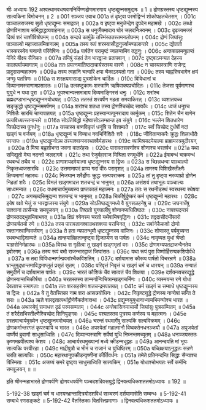 श्रीः
अध्यायः 192
अश्वत्थामवधश्रवणनिर्विण्णद्रोणमारणाय धृष्टद्युम्नसमुद्यमः ॥ 1 ॥ द्रोणग्रस्तस्य धृष्टद्युम्नस्य सात्यकिना विमोचनम् ॥ 2 ॥
001	सञ्जय उवाच 
001a	तं दृष्ट्वा परमोद्विग्नं शोकोपहतचेतसम् ।
001c	पाञ्चालराजस्य सुतो धृष्टद्युम्नः समाद्रवत् ॥
002a	य इष्ट्वा मनुजेन्द्रेण द्रुपदेन महामखे ।
002c	लब्धो द्रोणविनाशाय समिद्धाद्धव्यवाहनात् ॥
003a	स धनुर्जैत्रमादाय घोरं जलदनिःस्वनम् ।
003c	दृढज्यमजरं दिव्यं शरं चाशीविषोपमम् ॥
004a	सन्दधे कार्मुके तस्मिंस्ततस्तमनलोपमम् ।
004c	द्रोणं जिघांसुः पाञ्चाल्यो महाज्वालमिवानलम् ॥
005a	तस्य रूपं शरस्यासीद्धनुर्ज्यामण्डलान्तरे ।
005c	द्योततो भास्करस्येव घनान्ते परिवेषिणः ॥
006a	पार्षतेन परामृष्टं ज्वलन्तमिव तद्धनुः ।
006c	अन्तकालमनुप्राप्तं मेनिरे वीक्ष्य सैनिकाः ॥
007a	तमिषुं संहतं तेन भारद्वाजः प्रतापवान् ।
007c	दृष्ट्वाऽमन्यत देहस्य कालपर्यायमागतम् ॥
008a	ततः प्रयत्नमातिष्ठदाचार्यस्तस्य वारणे ।
008c	न चास्यास्त्राणि राजेन्द्र प्रादुरासन्महात्मनः ॥
009a	तस्य त्वहानि चत्वारि क्षपा चैकाऽस्यतो गता ।
009c	तस्य चाह्नस्त्रिभागेन क्षयं जग्मुः पतत्रिणः ॥
010a	स शरक्षयमासाद्य पुत्रशोकेन चार्दितः ।
010c	विविधानां च दिव्यानामस्त्राणामप्रसादतः ॥
011a	उत्स्रष्टुकामः शस्त्राणि ऋषिवाक्यप्रचोदितः ।
011c	तेजसा पूर्यमाणश्च युयुधे न यथा पुरा ॥
012a	भूयश्चान्यत्समादाय दिव्यमाङ्गिरसं धनुः ।
012c	शरांश्च ब्रह्मदण्डाभान्धृष्टद्युम्नमयोधयत् ॥
013a	ततस्तं शरवर्षेण महता समवाकिरत् ।
013c	व्यशातयच्च सङ्क्रुद्धो धृष्टद्युम्नममर्षणम् ॥
014a	शरांश्च शतधा तस्य द्रोणश्चिच्छेद सायकैः ।
014c	ध्वजं धनुश्च निशितैः सारथिं चाप्यपातयत् ॥
015a	धृष्टद्युम्नः प्रहस्यान्यत्पुनरादाय कार्मुकम् ।
015c	शितेन चैनं बाणेन प्रत्यविध्यत्स्तनान्तरे ॥
016a	सोऽतिविद्धो महेष्वासोऽसम्भ्रान्त इव संयुगे ।
016c	भल्लेन शितधारेण चिच्छेदास्य पुनर्धनुः ॥
017a	यच्चास्य बाणविकृतं धनूंषि च विशाम्पते ।
017c	सर्वं चिच्छेद दुर्धर्षो गदां खड्गं च वर्जयन् ॥
018a	धृष्टद्युम्नं च विव्याध नवभिर्निशितैः शरैः ।
018c	जीवितान्तकरैः क्रुद्धः शिलाधौतैः परन्तपः ॥
019a	धृष्टद्युम्नोऽथ तस्याश्वान्स्वरथाश्वैर्महारथः ।
019c	व्यामिश्रयदमेयात्मा ब्राह्ममस्त्रमुदीरयन् ॥
020a	ते मिश्रा बह्वशोभन्त जवना वातरंहसः ।
020c	पारावतसवर्णाश्च शोणाश्च भरतर्षभ ॥
021a	यथा सविद्युतो मेघा नदन्तो जलदागमे ।
021c	तथा रेजुर्महाराज मिश्रिता रणमूर्धनि ॥
022a	ईषाबन्धं चक्रबन्धं रथबन्धं तथैव च ।
022c	प्राणाशयदमेयात्मा धृष्टद्युम्नस्य स द्विजः ॥
023a	स च्छिन्नधन्वा पाञ्चाल्यो निकृत्तध्वजसारथिः ।
023c	उत्तमामापदं प्राप्य गदां वीरः परामृशत् ॥
024a	तामस्य विशिखैस्तीक्ष्णैः क्षिप्यमाणां महारथः ।
024c	निजघान शरैर्द्रोणः क्रुद्धः सत्यपराक्रमः ॥
025a	तां तु दृष्ट्वा नरव्याघ्रो द्रोणेन निहतां शरैः ।
025c	विमलं खड्गमादत्त शतचन्द्रं च भानुमत् ॥
026a	असंशयं तथाभूतः पाञ्चाल्यः साध्वमन्यत ।
026c	वधमाचार्यमुख्यस्य प्राप्तकालं महात्मनः ॥
027a	ततः स रथनीडस्थं स्वरथस्य रथेषया ।
027c	अगच्छदसिमुद्यम्य शतचन्द्रं च भानुमत् ॥
028a	चिकीर्षुर्दुष्करं कर्म धृष्टद्युम्नो महारथः ।
028c	इयेष वक्षो भेत्तुं स भारद्वाजस्य संयुगे ॥
029a	सोऽतिष्ठद्युगमध्ये वै युगसन्नहनेषु च ।
029c	जघनार्धेषु चाश्वानां तत्सैन्याः समपूजयन् ॥
030a	तिष्ठतो युगपालीषु शोणानप्यधितिष्ठतः ।
030c	नापश्यदन्तरं द्रोणस्तदद्भुतमिवाभवत् ॥
031a	क्षिप्रं श्येनस्य चरतो यथैवामिषगृद्धिनः ।
031c	तद्वदासीदभीसारो द्रोणपार्षतयो रणे ॥
032a	तस्य पारावतानश्वान्रथशक्त्या पराभिनत् ।
032c	सर्वानेकैकशो द्रोणो रक्तानश्वान्विवर्जयन् ॥
033a	ते हता न्यपतन्भूमौ धृष्टद्युम्नस्य वाजिनः ।
033c	शोणास्तु पर्यमुच्यन्त रथबन्धाद्विशाम्पते ॥
034a	तान्हयान्निहतान्दृष्ट्वा द्विजाग्र्येण स पार्षतः ।
034c	नामृष्यत युधां श्रेष्ठो याज्ञसेनिर्महारथः ॥
035a	विरथः स गृहीत्वा तु खड्गं खड्गभृतां वरः ।
035c	द्रोणमभ्यपतद्राजन्वैनतेय इवोरगम् ॥
036a	तस्य रूपं बभौ राजन्भारद्वाजं जिघांसतः ।
036c	यथा रूपं पुरा विष्णोर्हिरण्यकशिपोर्वधे ॥
037a	स तदा विविधान्मर्गान्प्रवरांश्चैकविंशतिम् ।
037c	दर्शयामास कौरव्य पार्षतो विचरन्रणे ॥
038a	भ्रान्तुमुद्भ्रान्तमाविद्धमाप्लुतं प्रसृतं सृतम् ।
038c	परिवृत्तं निवृत्तं च खड्गं चर्म च धारयन् ॥
039a	सम्पातं समुदीर्णं च दर्शयामास पार्षतः ।
039c	भारतं कौशिकं चैव सात्वतं चैव शिक्षया ।
039e	दर्शयन्व्यचरद्युद्धे द्रोणस्यान्तचिकीर्षया ॥
040a	चरतस्तस्य तान्मर्गान्विचित्रान्खड्गचर्मिणः ।
040c	व्यस्मयन्त रणे योधा देवताश्च समागताः ॥
041a	ततः शरसहस्रेण शतचन्द्रमपातयत् ।
041c	चर्म खड्गं च सम्बाधे धृष्टद्युम्नस्य स द्विजः ॥
042a	ये तु वैतस्तिका नाम शरा आसन्नयोधिनः ।
042c	निकृष्टयुद्धे द्रोणस्य नान्येषां सन्ति ते शराः ॥
043a	ऋते शारद्वतात्पर्थाद्द्रौणेर्वैकर्तनात्तथा ।
043c	प्रद्युम्नयुयुधानाभ्यामभिमन्योश्च भारत ॥
044a	अथास्येषुं समाधत्त दृढं परमसम्मतम् ।
044c	अन्तेवासिनमाचार्यो जिघांसुः पुत्रसम्मितम् ॥
045a	तं शरैर्दशभिस्तीक्ष्णैश्चिच्छेद शिनिपुङ्गवः ।
045c	पश्यतस्तव पुत्रस्य कर्णस्य च महात्मनः ।
045e	ग्रस्तमाचार्यमुख्येन धृष्टद्युम्नममोचयत् ॥
046a	चरन्तं रथमार्गेषु सात्यकिं सत्यविक्रमम् ।
046c	द्रोणकर्मान्तरगतं कृपस्यापि च भारत ।
046e	अपश्येतां महात्मानौ विष्वक्सेनधनञ्जयौ ॥
047a	अपूजयेतां वार्ष्णेयं ब्रुवाणौ साधुसाध्विति ।
047c	दिव्यान्यस्त्राणि सर्वेषां युधि निघ्नन्तमच्युतम् ॥
048a	धनञ्जयस्ततः कृष्णमब्रवीत्पश्य केशव ।
048c	आचार्यरथमुख्यानां मध्ये क्रीडन्मधूद्वहः ॥
049a	आनन्दयति मां भूयः सात्यकिः परवीरहा ।
049c	माद्रीपुत्रौ च भीमं च राजानं च युधिष्ठिरम् ॥
050a	यच्छिक्षयाऽनुद्धतः सन्रणे चरति सात्यकिः ।
050c	महारथानुपक्रीडन्वृष्णीनां कीर्तिवर्धनः ॥
051a	तमेते प्रतिनन्दन्ति सिद्धाः सैन्याश्च विस्मिताः ।
051c	अजय्यं समरे दृष्ट्वा साधुसाध्विति सात्यकिम् ।
051e	योधाश्चोभयतः सर्वे कर्मभिः समपूजयन् ॥ ॥

इति श्रीमन्महाभारते द्रोणपर्वणि द्रोणवधपर्वणि पञ्चदशदिवसयुद्धे द्विनवत्यधिकशततमोऽध्यायः ॥ 192 ॥

5-192-38 खड्गं चर्म च धारयन्भ्रान्तादित्रयोदशविधं सञ्चरणं दर्शयामासेति सम्बन्धः ॥ 5-192-41 सम्बाधे रणसङ्कटे ॥ 5-192-42 वैतस्तिकाः वितस्तिप्रमाणाः ॥ द्विनवत्यधिकशततमोऽध्यायः ॥
